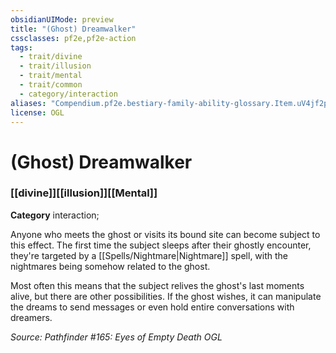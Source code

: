 ```yaml
---
obsidianUIMode: preview
title: "(Ghost) Dreamwalker"
cssclasses: pf2e,pf2e-action
tags:
  - trait/divine
  - trait/illusion
  - trait/mental
  - trait/common
  - category/interaction
aliases: "Compendium.pf2e.bestiary-family-ability-glossary.Item.uV4jf2pkMRGLdhJX"
license: OGL
---
```

# (Ghost) Dreamwalker

### [[divine]][[illusion]][[Mental]]

**Category** interaction; 




Anyone who meets the ghost or visits its bound site can become subject to this effect. The first time the subject sleeps after their ghostly encounter, they're targeted by a [[Spells/Nightmare|Nightmare]] spell, with the nightmares being somehow related to the ghost.

Most often this means that the subject relives the ghost's last moments alive, but there are other possibilities. If the ghost wishes, it can manipulate the dreams to send messages or even hold entire conversations with dreamers.

*Source: Pathfinder #165: Eyes of Empty Death*
*OGL*